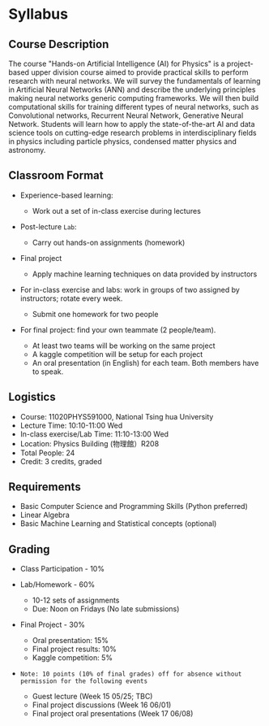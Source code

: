 Syllabus
============================


## Course Description

The course "Hands-on Artificial Intelligence (AI) for Physics" is a project-based upper division course aimed to provide practical  skills to perform research with neural networks.
We will survey the fundamentals of learning in Artificial Neural Networks (ANN) and describe the underlying principles making neural networks generic computing frameworks. We will then build computational skills for training different types of neural networks, such as Convolutional networks, Recurrent Neural Network, Generative Neural Network. 
Students will learn how to apply the state-of-the-art AI and data science tools on cutting-edge research problems in interdisciplinary fields in physics including particle physics, condensed matter physics and astronomy.


## Classroom Format

* Experience-based learning: 
  * Work out a set of in-class exercise during lectures

* Post-lecture `Lab`:
  * Carry out hands-on assignments (homework)

* Final project
  * Apply machine learning techniques on data provided by instructors

* For in-class exercise and labs: work in groups of two assigned by instructors; rotate every week.
  * Submit one homework for two people


* For final project: find your own teammate (2 people/team). 
  * At least two teams will be working on the same project
  * A kaggle competition will be setup for each project
  * An oral presentation (in English) for each team. Both members have to speak.

<!-- This is an evidence-based learning course. Students are expected to study recorded lecture videos and answer on-line quizzes before coming to the class. Students will work out a set of in-class quizzes during lecture time to enhance their understanding of course materials. Students need to carry out hands-on assignments in the Software lab guided by teaching assistants. Finally, each student needs to carry out a final project by using their own research data or open data provided by the instructor.
 -->

## Logistics

* Course: 11020PHYS591000, National Tsing hua University
* Lecture Time:  10:10-11:00 Wed
* In-class exercise/Lab Time: 11:10-13:00 Wed
* Location: Physics Building (物理館）R208
* Total People: 24
* Credit: 3 credits, graded

## Requirements
* Basic Computer Science and Programming Skills (Python preferred)
* Linear Algebra
* Basic Machine Learning and Statistical concepts (optional)


## Grading 

* Class Participation - 10%
* Lab/Homework - 60%
  * 10-12 sets of assignments
  * Due: Noon on Fridays (No late submissions)
* Final Project - 30%
  * Oral presentation: 15%
  * Final project results: 10%
  * Kaggle competition: 5%

* ```Note: 10 points (10% of final grades) off for absence without permission for the following events```
  * Guest lecture (Week 15 05/25; TBC)
  * Final project discussions (Week 16 06/01)
  * Final project oral presentations (Week 17 06/08)



<!-- ## Project

Two people will be teammed up to work on a project.
The bulk of the first half of the project will focus on the task of feature explorations.
The latter-half of the project will introduce you to further topics to inform possible avenues for further research.

The written report can be produced in a 4-page 2-column Physical Review Letters (PRL) format. 
The LaTeX package (RevTeX) can be found here: <https://journals.aps.org/revtex>
More information can be found here: <https://journals.aps.org/prl/authors>

 -->



<!-- ## Section Participation

Participation in the weekly discussion section is *mandatory*. 
Each week, you are responsible for doing the reading/task assigned in the [schedule](schedule.md). 
Come to section prepared to ask questions about and discuss the results of these tasks.

Each week, turn in answers to the weekly questions to Kaggle. 
These questions are meant to focus your work for the week and help prepare you for discussion. 
If you have questions about your work, please ask them in section or office hours.

You are responsible for the entire weekly reading/task, even if portions are not covered in the weekly questions.
The weekly tasks are the building blocks for the project proposals/assignments due at the end of the quarter. -->


